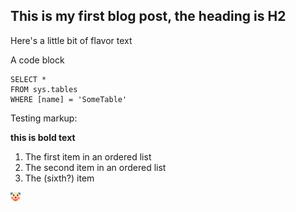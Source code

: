## This is my first blog post, the heading is H2

Here's a little bit of flavor text

A code block
 ```tsql
 SELECT *
 FROM sys.tables
 WHERE [name] = 'SomeTable'
 ```
 
Testing markup:

**this is bold text**

1. The first item in an ordered list
2. The second item in an ordered list
6. The (sixth?) item

 ![text](favicon-16x16.png)
